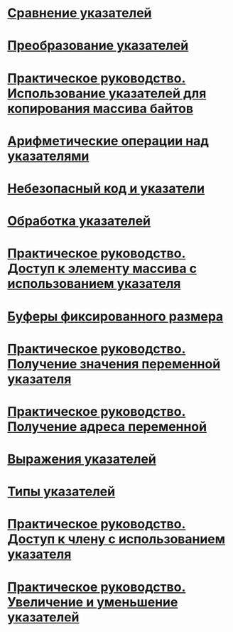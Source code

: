 # [Сравнение указателей](pointer-comparison.md)
# [Преобразование указателей](pointer-conversions.md)
# [Практическое руководство. Использование указателей для копирования массива байтов](how-to-use-pointers-to-copy-an-array-of-bytes.md)
# [Арифметические операции над указателями](arithmetic-operations-on-pointers.md)
# [Небезопасный код и указатели](index.md)
# [Обработка указателей](manipulating-pointers.md)
# [Практическое руководство. Доступ к элементу массива с использованием указателя](how-to-access-an-array-element-with-a-pointer.md)
# [Буферы фиксированного размера](fixed-size-buffers.md)
# [Практическое руководство. Получение значения переменной указателя](how-to-obtain-the-value-of-a-pointer-variable.md)
# [Практическое руководство. Получение адреса переменной](how-to-obtain-the-address-of-a-variable.md)
# [Выражения указателей](pointer-expressions.md)
# [Типы указателей](pointer-types.md)
# [Практическое руководство. Доступ к члену с использованием указателя](how-to-access-a-member-with-a-pointer.md)
# [Практическое руководство. Увеличение и уменьшение указателей](how-to-increment-and-decrement-pointers.md)
